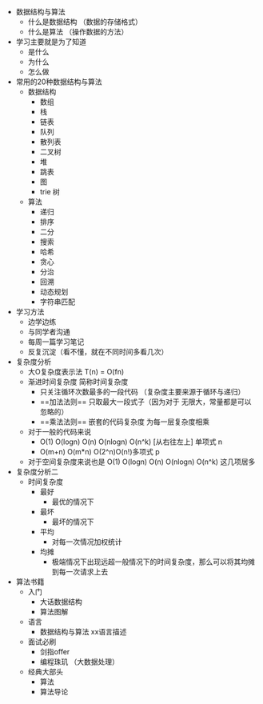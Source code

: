 - 数据结构与算法
    - 什么是数据结构 （数据的存储格式）
    - 什么是算法 （操作数据的方法）
- 学习主要就是为了知道
    - 是什么
    - 为什么
    - 怎么做
- 常用的20种数据结构与算法
    - 数据结构
        - 数组
        - 栈
        - 链表
        - 队列
        - 散列表
        - 二叉树
        - 堆
        - 跳表
        - 图
        - trie 树
    - 算法
        - 递归
        - 排序
        - 二分
        - 搜索
        - 哈希
        - 贪心
        - 分治
        - 回溯
        - 动态规划
        - 字符串匹配
- 学习方法
    - 边学边练
    - 与同学者沟通
    - 每周一篇学习笔记
    - 反复沉淀（看不懂，就在不同时间多看几次）
- 复杂度分析
    - 大O复杂度表示法 T(n) = O(fn)
    - 渐进时间复杂度 简称时间复杂度
        - 只关注循环次数最多的一段代码 （复杂度主要来源于循环与递归）
        - ==加法法则== 只取最大一段式子（因为对于 无限大，常量都是可以忽略的）
        - ==乘法法则== 嵌套的代码复杂度 为每一层复杂度相乘
    - 对于一般的代码来说
        - O(1) O(logn) O(n) O(nlogn) O(n^k) [从右往左上] 单项式 n
        - O(m+n) O(m*n)  O(2^n)O(n!)多项式 p
    - 对于空间复杂度来说也是 O(1) O(logn) O(n) O(nlogn) O(n^k) 这几项居多
- 复杂度分析二
    - 时间复杂度
        - 最好
            - 最优的情况下
        - 最坏
            - 最坏的情况下
        - 平均
            - 对每一次情况加权统计
        - 均摊
            - 极端情况下出现远超一般情况下的时间复杂度，那么可以将其均摊到每一次请求上去
- 算法书籍
    - 入门
        - 大话数据结构
        - 算法图解
    - 语言
        - 数据结构与算法 xx语言描述
    - 面试必刷
        - 剑指offer
        - 编程珠玑 （大数据处理）
    - 经典大部头
        - 算法
        - 算法导论